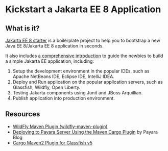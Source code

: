 # Kickstart a Jakarta EE 8 Application



## What is it?

 [Jakarta EE 8 starter](https://github.com/hantsy/jakartaee8-starter) is a boilerplate project to help you to bootstrap a new  Java EE 8/Jakarta EE 8 application in seconds.

It also includes [a comprehensive introduction](./docs/doc.md) to guide the newbies to build a simple Jakarta EE application, including:

1. Setup the development environment in the popular IDEs, such as Apache NetBeans IDE,  Eclipse IDE,  IntelliJ IDEA.
2. Deploy and Run application on the popular application servers, such as Glassfish, Wildfly, Open Liberty.
3. Testing Jakarta components using Junit and JBoss Arquillian.
4. Publish application into production environment.

 


## Resources 

* [WildFly Maven Plugin (wildfly-maven-plugin)](https://docs.jboss.org/wildfly/plugins/maven/latest/index.html)
* [Deploying to Payara Server Using the Maven Cargo Plugin](https://blog.payara.fish/deploying-to-payara-server-using-the-maven-cargo-plugin)  by Payara Blog
* [Cargo Maven2 Plugin for Glassfish v5](https://codehaus-cargo.github.io/cargo/GlassFish+5.x.html)